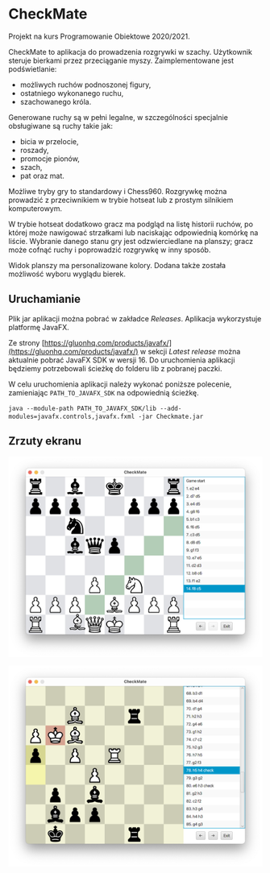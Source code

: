 # CheckMate

Projekt na kurs Programowanie Obiektowe 2020/2021.

CheckMate to aplikacja do prowadzenia rozgrywki w szachy. Użytkownik steruje bierkami przez przeciąganie myszy.
Zaimplementowane jest podświetlanie:

- możliwych ruchów podnoszonej figury,
- ostatniego wykonanego ruchu,
- szachowanego króla.

Generowane ruchy są w pełni legalne, w szczególności specjalnie obsługiwane są ruchy takie jak:

- bicia w przelocie,
- roszady,
- promocje pionów,
- szach,
- pat oraz mat.

Możliwe tryby gry to standardowy i Chess960. Rozgrywkę można prowadzić z przeciwnikiem w trybie hotseat lub z prostym
silnikiem komputerowym.

W trybie hotseat dodatkowo gracz ma podgląd na listę historii ruchów, po której może nawigować strzałkami lub naciskając
odpowiednią komórkę na liście. Wybranie danego stanu gry jest odzwierciedlane na planszy; gracz może cofnąć ruchy i
poprowadzić rozgrywkę w inny sposób.

Widok planszy ma personalizowane kolory. Dodana także została możliwość wyboru wyglądu bierek.

## Uruchamianie

Plik jar aplikacji można pobrać w zakładce *Releases*. Aplikacja wykorzystuje platformę JavaFX.

Ze strony [https://gluonhq.com/products/javafx/](https://gluonhq.com/products/javafx/) w sekcji *Latest release* można
aktualnie pobrać JavaFX SDK w wersji 16. Do uruchomienia aplikacji będziemy potrzebowali ścieżkę do folderu lib z
pobranej paczki.

W celu uruchomienia aplikacji należy wykonać poniższe polecenie, zamieniając `PATH_TO_JAVAFX_SDK` na odpowiednią
ścieżkę.

```
java --module-path PATH_TO_JAVAFX_SDK/lib --add-modules=javafx.controls,javafx.fxml -jar Checkmate.jar
```

## Zrzuty ekranu

![zrzut ekranu 1](./Screenshots/screenshot1.png "Zrzut ekranu 1")

![zrzut ekranu 2](./Screenshots/screenshot2.png "Zrzut ekranu 2")
